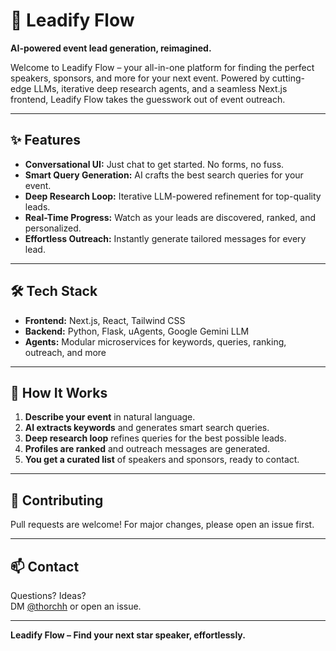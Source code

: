 # 🚀 Leadify Flow

**AI-powered event lead generation, reimagined.**

Welcome to Leadify Flow – your all-in-one platform for finding the perfect speakers, sponsors, and more for your next event. Powered by cutting-edge LLMs, iterative deep research agents, and a seamless Next.js frontend, Leadify Flow takes the guesswork out of event outreach.

---

## ✨ Features

- **Conversational UI:** Just chat to get started. No forms, no fuss.
- **Smart Query Generation:** AI crafts the best search queries for your event.
- **Deep Research Loop:** Iterative LLM-powered refinement for top-quality leads.
- **Real-Time Progress:** Watch as your leads are discovered, ranked, and personalized.
- **Effortless Outreach:** Instantly generate tailored messages for every lead.

---

## 🛠️ Tech Stack

- **Frontend:** Next.js, React, Tailwind CSS
- **Backend:** Python, Flask, uAgents, Google Gemini LLM
- **Agents:** Modular microservices for keywords, queries, ranking, outreach, and more

---

## 🧠 How It Works

1. **Describe your event** in natural language.
2. **AI extracts keywords** and generates smart search queries.
3. **Deep research loop** refines queries for the best possible leads.
4. **Profiles are ranked** and outreach messages are generated.
5. **You get a curated list** of speakers and sponsors, ready to contact.

---

## 🤝 Contributing

Pull requests are welcome! For major changes, please open an issue first.

---

## 📫 Contact

Questions? Ideas?  
DM [@thorchh](https://twitter.com/thorchh) or open an issue.

---

**Leadify Flow – Find your next star speaker, effortlessly.**

